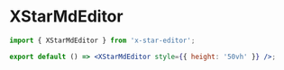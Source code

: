 # XStarMdEditor

```jsx
import { XStarMdEditor } from 'x-star-editor';

export default () => <XStarMdEditor style={{ height: '50vh' }} />;
```
